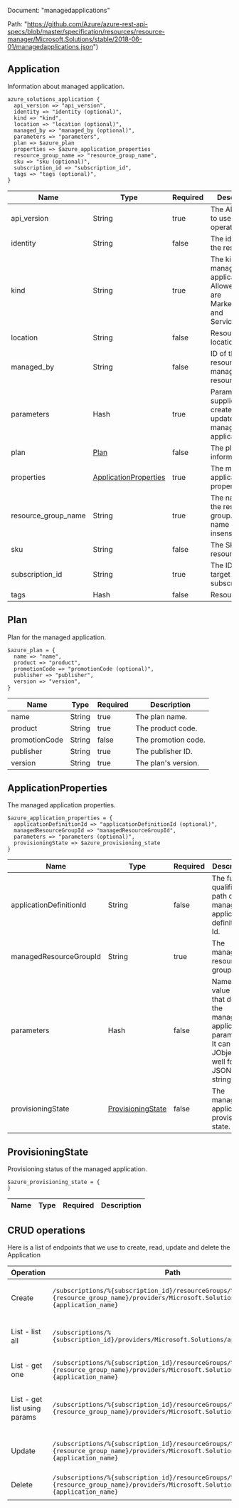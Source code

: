 Document: "managedapplications"


Path: "https://github.com/Azure/azure-rest-api-specs/blob/master/specification/resources/resource-manager/Microsoft.Solutions/stable/2018-06-01/managedapplications.json")

## Application

Information about managed application.

```puppet
azure_solutions_application {
  api_version => "api_version",
  identity => "identity (optional)",
  kind => "kind",
  location => "location (optional)",
  managed_by => "managed_by (optional)",
  parameters => "parameters",
  plan => $azure_plan
  properties => $azure_application_properties
  resource_group_name => "resource_group_name",
  sku => "sku (optional)",
  subscription_id => "subscription_id",
  tags => "tags (optional)",
}
```

| Name        | Type           | Required       | Description       |
| ------------- | ------------- | ------------- | ------------- |
|api_version | String | true | The API version to use for this operation. |
|identity | String | false | The identity of the resource. |
|kind | String | true | The kind of the managed application. Allowed values are MarketPlace and ServiceCatalog. |
|location | String | false | Resource location |
|managed_by | String | false | ID of the resource that manages this resource. |
|parameters | Hash | true | Parameters supplied to the create or update a managed application. |
|plan | [Plan](#plan) | false | The plan information. |
|properties | [ApplicationProperties](#applicationproperties) | true | The managed application properties. |
|resource_group_name | String | true | The name of the resource group. The name is case insensitive. |
|sku | String | false | The SKU of the resource. |
|subscription_id | String | true | The ID of the target subscription. |
|tags | Hash | false | Resource tags |
        
## Plan

Plan for the managed application.

```puppet
$azure_plan = {
  name => "name",
  product => "product",
  promotionCode => "promotionCode (optional)",
  publisher => "publisher",
  version => "version",
}
```

| Name        | Type           | Required       | Description       |
| ------------- | ------------- | ------------- | ------------- |
|name | String | true | The plan name. |
|product | String | true | The product code. |
|promotionCode | String | false | The promotion code. |
|publisher | String | true | The publisher ID. |
|version | String | true | The plan's version. |
        
## ApplicationProperties

The managed application properties.

```puppet
$azure_application_properties = {
  applicationDefinitionId => "applicationDefinitionId (optional)",
  managedResourceGroupId => "managedResourceGroupId",
  parameters => "parameters (optional)",
  provisioningState => $azure_provisioning_state
}
```

| Name        | Type           | Required       | Description       |
| ------------- | ------------- | ------------- | ------------- |
|applicationDefinitionId | String | false | The fully qualified path of managed application definition Id. |
|managedResourceGroupId | String | true | The managed resource group Id. |
|parameters | Hash | false | Name and value pairs that define the managed application parameters. It can be a JObject or a well formed JSON string. |
|provisioningState | [ProvisioningState](#provisioningstate) | false | The managed application provisioning state. |
        
## ProvisioningState

Provisioning status of the managed application.

```puppet
$azure_provisioning_state = {
}
```

| Name        | Type           | Required       | Description       |
| ------------- | ------------- | ------------- | ------------- |



## CRUD operations

Here is a list of endpoints that we use to create, read, update and delete the Application

| Operation | Path | Verb | Description | OperationID |
| ------------- | ------------- | ------------- | ------------- | ------------- |
|Create|`/subscriptions/%{subscription_id}/resourceGroups/%{resource_group_name}/providers/Microsoft.Solutions/applications/%{application_name}`|Put|Creates a new managed application.|Applications_CreateOrUpdate|
|List - list all|`/subscriptions/%{subscription_id}/providers/Microsoft.Solutions/applications`|Get|Gets all the applications within a subscription.|Applications_ListBySubscription|
|List - get one|`/subscriptions/%{subscription_id}/resourceGroups/%{resource_group_name}/providers/Microsoft.Solutions/applications/%{application_name}`|Get|Gets the managed application.|Applications_Get|
|List - get list using params|`/subscriptions/%{subscription_id}/resourceGroups/%{resource_group_name}/providers/Microsoft.Solutions/applications`|Get|Gets all the applications within a resource group.|Applications_ListByResourceGroup|
|Update|`/subscriptions/%{subscription_id}/resourceGroups/%{resource_group_name}/providers/Microsoft.Solutions/applications/%{application_name}`|Put|Creates a new managed application.|Applications_CreateOrUpdate|
|Delete|`/subscriptions/%{subscription_id}/resourceGroups/%{resource_group_name}/providers/Microsoft.Solutions/applications/%{application_name}`|Delete|Deletes the managed application.|Applications_Delete|
